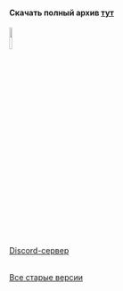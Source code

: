 #### Скачать полный архив [тут](https://disk.yandex.ru/d/G_IcVLrpDm6bLA)

<a href="https://discord.gg/X5VBmJB3aE">
  <image src="https://i.imgur.com/7qKqP8r.png" width="10%"/>
  <div>Discord-сервер</div>
</a>
<br>

[Все старые версии](https://nnmclub.to/forum/tracker.php?nm=DefenderKiller)

